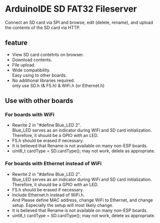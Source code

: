 # ArduinoIDE SD FAT32 Fileserver
Connect an SD card via SPI and browse, edit (delete, rename), and upload the contents of the SD card via HTTP.
## feature
* View SD card contetnts on browser.
* Download contents.
* File upload.
* Wide compatibility.<br>
Easy using to other boards.
* No additional libraries required.<br>
only use SD.h (& FS.h) & WiFi.h (or Ethernet.h)

## Use with other boards
### For boards with WiFi
* Rewrite 2 in "#define Blue_LED 2". <br>
Blue_LED serves as an indicator during WiFi and SD card initialization. Therefore, it should be a GPIO with an LED.<br>
* FS.h should be erased if necessary.<br>
* It is believed that Rename is not available on many non-ESP boards.<br>
* uint8_t cardType = SD.cardType(); may not work, delete as appropriate.<br>
### For boards with Ethernet instead of WiFi
* Rewrite 2 in "#define Blue_LED 2".<br>
Blue_LED serves as an indicator during WiFi and SD card initialization. Therefore, it should be a GPIO with an LED.<br>
* FS.h should be erased if necessary.<br>
* Include Ethernet.h instead of WiFi.h.<br>
And Please define MAC address, change WiFi to Ethernet, and change setup. Especially the setup will most likely change.<br>
* It is believed that Rename is not available on many non-ESP boards.<br>
* uint8_t cardType = SD.cardType(); may not work, delete as appropriate.<br>
